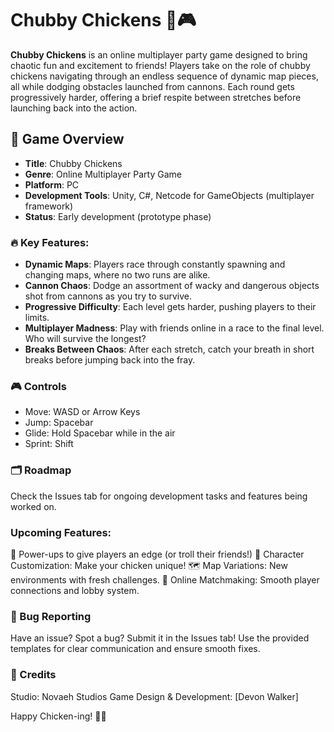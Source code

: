 # Chubby Chickens 🐔🎮

**Chubby Chickens** is an online multiplayer party game designed to bring chaotic fun and excitement to friends! Players take on the role of chubby chickens navigating through an endless sequence of dynamic map pieces, all while dodging obstacles launched from cannons. Each round gets progressively harder, offering a brief respite between stretches before launching back into the action.

## 🎯 Game Overview

- **Title**: Chubby Chickens
- **Genre**: Online Multiplayer Party Game
- **Platform**: PC
- **Development Tools**: Unity, C#, Netcode for GameObjects (multiplayer framework)
- **Status**: Early development (prototype phase)

### 🔥 Key Features:
- **Dynamic Maps**: Players race through constantly spawning and changing maps, where no two runs are alike.
- **Cannon Chaos**: Dodge an assortment of wacky and dangerous objects shot from cannons as you try to survive.
- **Progressive Difficulty**: Each level gets harder, pushing players to their limits.
- **Multiplayer Madness**: Play with friends online in a race to the final level. Who will survive the longest?
- **Breaks Between Chaos**: After each stretch, catch your breath in short breaks before jumping back into the fray.

### 🎮 Controls
- Move: WASD or Arrow Keys
- Jump: Spacebar
- Glide: Hold Spacebar while in the air
- Sprint: Shift

### 🗂️ Roadmap
Check the Issues tab for ongoing development tasks and features being worked on.

### Upcoming Features:
🎉 Power-ups to give players an edge (or troll their friends!)
🐔 Character Customization: Make your chicken unique!
🗺️ Map Variations: New environments with fresh challenges.
🚀 Online Matchmaking: Smooth player connections and lobby system.

### 🐞 Bug Reporting
Have an issue? Spot a bug? Submit it in the Issues tab! Use the provided templates for clear communication and ensure smooth fixes.

### 🐤 Credits
Studio: Novaeh Studios
Game Design & Development: [Devon Walker]

Happy Chicken-ing! 🐔💨
